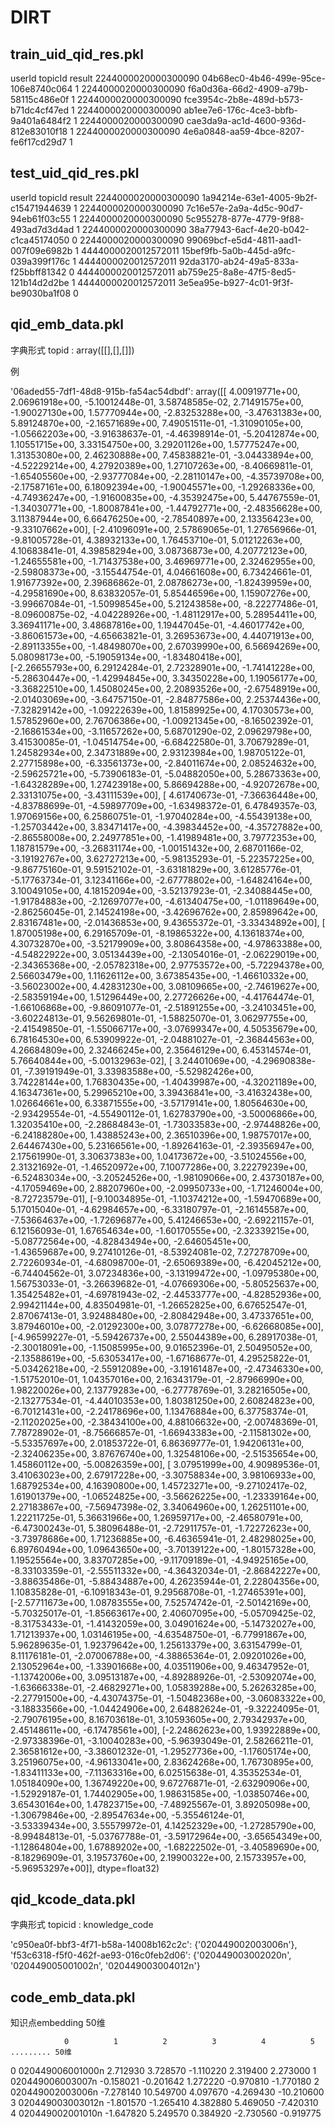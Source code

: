 # DIRT

## train_uid_qid_res.pkl

userId                               topicId  			result
2244000020000300090  04b68ec0-4b46-499e-95ce-106e8740c064       1
2244000020000300090  f6a0d36a-66d2-4909-a79b-58115c486e0f       1
2244000020000300090  fce3954c-2b8e-489d-b573-b71dc4cf47ed       1
2244000020000300090  ab1ee7e6-176c-4ce3-bbfb-9a401a6484f2       1
2244000020000300090  cae3da9a-ac1d-4600-936d-812e83010f18       1
2244000020000300090  4e6a0848-aa59-4bce-8207-fe6f17cd29d7       1


## test_uid_qid_res.pkl

userId                               topicId  			result
2244000020000300090  1a94214e-63e1-4005-9b2f-c15471944639       1
2244000020000300090  7c16e57e-2a9a-4d5c-90d7-94eb61f03c55       1
2244000020000300090  5c955278-877e-4779-9f88-493ad7d3d4ad       1
2244000020000300090  38a77943-6acf-4e20-b042-c1ca45174050       0
2244000020000300090  99069bcf-e5d4-4811-aad1-007f09e6982b       1
4444000020012572011  15bef9fb-5a0b-445d-a9fc-039a399f176c       1
4444000020012572011  92da3170-ab24-49a5-833a-f25bbff81342       0
4444000020012572011  ab759e25-8a8e-47f5-8ed5-121b14d2d2be       1
4444000020012572011  3e5ea95e-b927-4c01-9f3f-be9030ba1f08       0


## qid_emb_data.pkl

字典形式
topid : array([[],[],[]])

例

'06aded55-7df1-48d8-915b-fa54ac54dbdf': array([[ 4.00919771e+00,  2.06961918e+00, -5.10012448e-01,
         3.58748585e-02,  2.71491575e+00, -1.90027130e+00,
         1.57770944e+00, -2.83253288e+00, -3.47631383e+00,
         5.89124870e+00, -2.16571689e+00,  7.49051511e-01,
        -1.31090105e+00, -1.05662203e+00, -3.91638637e-01,
        -4.46398914e-01, -5.20412874e+00,  1.10551715e+00,
         3.33154750e+00,  3.29201126e+00,  1.57775247e+00,
         1.31353080e+00,  2.46230888e+00,  7.45838821e-01,
        -3.04433894e+00, -4.52229214e+00,  4.27920389e+00,
         1.27107263e+00, -8.40669811e-01, -1.65405560e+00,
        -2.93777084e+00, -2.28110147e+00, -4.35739708e+00,
        -2.17587161e+00,  6.18092394e+00, -1.90045571e+00,
        -1.29268336e+00, -4.74936247e+00, -1.91600835e+00,
        -4.35392475e+00,  5.44767559e-01, -1.34030771e+00,
        -1.80087841e+00, -1.44792771e+00, -2.48356628e+00,
         3.11387944e+00,  6.66476250e+00, -2.78540897e+00,
         2.13356423e+00, -9.33107662e+00],
       [-2.41096091e+00,  2.57869065e-01,  1.27656966e-01,
        -9.81005728e-01,  4.38932133e+00,  1.76453710e-01,
         5.01212263e+00,  4.10683841e-01,  4.39858294e+00,
         3.08736873e+00,  4.20772123e+00, -1.24655581e+00,
        -1.71437538e+00,  3.46969771e+00,  2.32462955e+00,
        -2.59808373e+00, -3.15544754e-01,  4.04661608e+00,
         6.73424661e-01,  1.91677392e+00,  2.39686862e-01,
         2.08786273e+00, -1.82439959e+00, -4.29581690e+00,
         8.63832057e-01,  5.85446596e+00,  1.15907276e+00,
        -3.99667084e-01, -1.50998545e+00,  5.21243858e+00,
        -8.22277486e-01, -8.09600875e-02, -4.04228926e+00,
        -1.48112917e+00,  5.28954411e+00,  3.36941171e+00,
         3.48687816e+00,  1.19447045e-01, -4.46017742e+00,
        -3.86061573e+00, -4.65663821e-01,  3.26953673e+00,
         4.44071913e+00, -2.89113355e+00, -1.48498070e+00,
         2.67039990e+00,  6.56694269e+00,  5.08098173e+00,
        -5.19059134e+00, -1.83480418e+00],
       [-2.26655793e+00,  6.29124284e-01,  2.72328901e+00,
        -1.74141228e+00, -5.28630447e+00, -1.42994845e+00,
         3.34350228e+00,  1.19056177e+00, -3.36822510e+00,
         1.45080245e+00,  2.20893526e+00, -2.67548919e+00,
        -2.01403069e+00, -3.64757150e-01, -2.84877586e+00,
         2.25374436e+00, -7.32829142e+00, -1.09222639e+00,
         1.81589925e+00,  4.17030573e+00,  1.57852960e+00,
         2.76706386e+00, -1.00921345e+00, -8.16502392e-01,
        -2.16861534e+00, -3.11657262e+00,  5.68701290e-02,
         2.09629798e+00,  3.41530085e-01, -1.04514754e+00,
        -6.68422580e-01,  3.70679289e-01,  1.24582934e+00,
         2.34731889e+00,  2.93123984e+00,  1.98705122e-01,
         2.27715898e+00, -6.33561373e+00, -2.84011674e+00,
         2.08524632e+00, -2.59625721e+00, -5.73906183e-01,
        -5.04882050e+00,  5.28673363e+00, -1.64328289e+00,
         1.27423918e+00,  5.86694288e+00, -4.92072678e+00,
         2.33131075e+00, -3.43111539e+00],
       [ 4.61740673e-01, -7.36636448e+00, -4.83788699e-01,
        -4.59897709e+00, -1.63498372e-01,  6.47849357e-03,
         1.97069156e+00,  6.25860751e-01, -1.97040284e+00,
        -4.55439138e+00, -1.25703442e+00,  3.83471417e+00,
        -4.39834452e+00, -4.35727882e+00, -2.86558008e+00,
         2.24977851e+00, -1.41989481e+00,  3.79772353e+00,
         1.18781579e+00, -3.26831174e+00, -1.00151432e+00,
         2.68701166e-02, -3.19192767e+00,  3.62727213e+00,
        -5.98135293e-01, -5.22357225e+00, -9.86775160e-01,
         9.59152102e-01, -3.63181829e+00,  3.61285776e-01,
        -5.17763734e-01,  3.12341166e+00, -2.67778802e+00,
        -1.64824164e+00,  3.10049105e+00,  4.18152094e+00,
        -3.52137923e-01, -2.34088445e+00, -1.91784883e+00,
        -2.12697077e+00, -4.61340475e+00, -1.01189649e+00,
        -2.86256045e-01,  2.14524198e+00, -3.42696762e+00,
         2.85989642e+00,  2.83167481e+00, -2.01436853e+00,
         9.43655372e-01, -3.33434892e+00],
       [ 1.87005198e+00,  6.29165709e-01, -8.19865322e+00,
         4.13618374e+00,  4.30732870e+00, -3.52179909e+00,
         3.80864358e+00, -4.97863388e+00, -4.54822922e+00,
         3.05134439e+00, -2.13054016e-01, -2.06229019e+00,
        -2.34365368e+00, -2.05782318e+00,  2.97753572e+00,
        -5.72294378e+00,  2.56603479e+00,  1.11626112e+00,
         3.67385435e+00, -1.46610332e+00, -3.56023002e+00,
         4.42831230e+00,  3.08109665e+00, -2.74619627e+00,
        -2.58359194e+00,  1.51296449e+00,  2.27726626e+00,
        -4.41764474e-01, -1.66106868e+00, -9.86091077e-01,
        -2.51891255e+00, -3.24103451e+00, -3.60224813e-01,
         9.56269801e-01, -1.58825070e-01,  3.06297755e+00,
        -2.41549850e-01, -1.55066717e+00, -3.07699347e+00,
         4.50535679e+00,  6.78164530e+00,  6.53909922e-01,
        -2.04881027e-01, -2.36844563e+00,  4.26684809e+00,
         2.32466245e+00,  2.35646129e+00,  6.45314574e-01,
         5.76640844e+00, -5.00132963e-02],
       [ 3.24401069e+00, -4.29690838e-01, -7.39191949e-01,
         3.33983588e+00, -5.52982426e+00,  3.74228144e+00,
         1.76830435e+00, -1.40439987e+00, -4.32021189e+00,
         4.16347361e+00,  5.29965210e+00,  3.39436841e+00,
        -3.41632438e+00,  1.02664661e+00,  6.33871555e+00,
        -3.57179141e+00,  1.80564630e+00, -2.93429554e-01,
        -4.55490112e-01,  1.62783790e+00, -3.50006866e+00,
         1.32035410e+00, -2.28684843e-01, -1.73033583e+00,
        -2.97448826e+00, -6.24188280e+00,  1.43885243e+00,
         2.36510396e+00,  1.98757017e+00,  2.64467430e+00,
         5.23166561e+00, -1.89264163e-01, -2.39356947e+00,
         2.17561990e-01,  3.30637383e+00,  1.04173672e+00,
        -3.51024556e+00,  2.31321692e-01, -1.46520972e+00,
         7.10077286e+00,  3.22279239e+00, -6.52483034e+00,
        -3.20524526e+00, -1.98109066e+00,  2.43730187e+00,
        -4.17059469e+00,  2.88207960e+00, -2.09950733e+00,
        -1.71246004e+00, -8.72723579e-01],
       [-9.10034895e-01, -1.10374212e+00, -1.59470689e+00,
         5.17015040e-01, -4.62984657e+00, -6.33180797e-01,
        -2.16145587e+00, -7.53664637e+00, -1.72696877e+00,
         5.41246653e+00, -2.69221157e-01,  6.12156093e-01,
         1.67654634e+00, -1.60170555e+00, -2.32339215e+00,
        -5.08772564e+00, -4.82843494e+00, -2.64605451e+00,
        -1.43659687e+00,  9.27410126e-01, -8.53924081e-02,
         7.27278709e+00,  2.72260934e-01, -4.68098700e-01,
        -2.65069389e+00, -6.42045212e+00, -6.74404562e-01,
         3.07234836e+00, -3.13199472e+00, -1.09795380e+00,
         1.56753033e-01, -3.26639682e-01, -4.07669306e+00,
        -5.80525637e+00,  1.35425482e+01, -4.69781943e-02,
        -2.44533777e+00, -4.82852936e+00,  2.99421144e+00,
         4.83504981e-01, -1.26652825e+00,  6.67652547e-01,
         2.87067413e-01,  3.92488480e+00, -2.80842948e+00,
         3.47337651e+00,  3.87946010e+00, -2.01292300e+00,
         3.07877278e+00, -6.62668085e+00],
       [-4.96599227e-01, -5.59426737e+00,  2.55044389e+00,
         6.28917038e-01, -2.30018091e+00, -1.15085995e+00,
         9.01652396e-01,  2.50495052e+00, -2.13588619e+00,
        -5.63053417e+00, -1.67168677e-01,  4.29525822e-01,
        -5.03426218e+00, -2.55912089e+00, -3.19161487e+00,
        -2.47346330e+00, -1.51752010e-01,  1.04357016e+00,
         2.16343179e-01, -2.87966990e+00,  1.98220026e+00,
         2.13779283e+00, -6.27778769e-01,  3.28216505e+00,
        -2.13277534e-01, -4.44010353e+00,  1.80381250e+00,
         2.60824823e+00, -6.70121431e+00, -2.24178696e+00,
         1.13476884e+00,  6.37758374e-01, -2.11202025e+00,
        -2.38434100e+00,  4.88106632e+00, -2.00748369e-01,
         7.78728902e-01, -8.75666857e-01, -1.66943383e+00,
        -2.11581302e+00, -5.53357697e+00,  2.01853722e-01,
         6.86369777e-01,  1.94206131e+00, -2.32406235e+00,
         3.87676740e+00,  1.32548106e+00, -2.51535654e+00,
         1.45860112e+00, -5.00826359e+00],
       [ 3.07951999e+00,  4.90989536e-01,  3.41063023e+00,
         2.67917228e+00, -3.30758834e+00,  3.98106933e+00,
         1.68792534e+00,  4.16390800e+00,  1.45723271e+00,
        -9.27102417e-02,  1.61901379e+00, -1.06524825e+00,
        -3.56626225e+00, -1.23339164e+00,  2.27183867e+00,
        -7.56947398e-02,  3.34064960e+00,  1.26251101e+00,
         1.22211725e-01,  5.36631966e+00,  1.26959717e+00,
        -2.46580791e+00, -6.47300243e-01,  5.38096488e-01,
        -2.72911757e-01, -1.72272623e+00, -3.73978686e+00,
         1.71236885e+00, -6.46365941e-01,  2.48298025e+00,
         6.89760494e+00,  1.09643650e+00, -3.70139122e+00,
        -1.80157328e+00,  1.19525564e+00,  3.83707285e+00,
        -9.11709189e-01, -4.94925165e+00, -8.33103359e-01,
        -2.55511332e+00, -4.36432034e-01, -2.86842227e+00,
        -3.88635486e-01, -5.88434887e+00,  4.26235944e-01,
         2.22804356e+00,  1.10835828e-01, -6.10918343e-01,
         9.29568708e-01, -1.27465391e+00],
       [-2.57711673e+00,  1.08783555e+00,  7.52574742e-01,
        -2.50142169e+00, -5.70325017e-01, -1.85663617e+00,
         2.40607095e+00, -5.05709425e-02, -8.31753433e-01,
        -1.41432059e+00,  3.04901624e+00, -5.14732027e+00,
         1.71213937e+00,  1.03146195e+00, -4.63548750e-01,
        -6.77991867e+00,  5.96289635e-01,  1.92379642e+00,
         1.25613379e+00,  3.63154799e-01,  8.11176181e-01,
        -2.07006788e+00, -4.38865364e-01,  2.09201026e+00,
         2.13052964e+00, -1.33901668e+00,  4.03511906e+00,
         9.46347952e-01, -1.13742006e+00,  3.09513187e+00,
        -4.89288926e-01, -2.53092074e+00, -1.63666338e-01,
        -2.46829271e+00,  1.05839288e+00,  5.26263285e+00,
        -2.27791500e+00, -4.43074375e-01, -1.50482368e+00,
        -3.06083322e+00, -3.18833566e+00, -1.04424906e+00,
         2.64882624e-01, -9.32224095e-01, -2.79076195e+00,
         8.16703618e-01,  3.10593605e+00,  2.79342937e+00,
         2.45148611e+00, -6.17478561e+00],
       [-2.24862623e+00,  1.93922889e+00, -2.97338396e-01,
        -3.10040283e+00, -5.96393049e-01,  2.58266211e-01,
         2.36581612e+00, -3.38601232e-01, -1.29527736e+00,
        -1.17605174e+00,  3.25196075e+00, -4.96133041e+00,
         2.83624268e+00,  1.76730895e+00, -1.83411133e+00,
        -7.11363316e+00,  6.02515638e-01,  4.35352534e-01,
         1.05184090e+00,  1.36749220e+00,  9.67276871e-01,
        -2.63290906e+00, -1.52929187e-01,  1.74402905e+00,
         1.98631585e+00, -1.03850746e+00,  3.65430164e+00,
         1.47823715e+00, -7.48925567e-01,  3.89205098e+00,
        -1.30679846e+00, -2.89547634e+00, -5.35546124e-01,
        -3.53339434e+00,  3.55579972e-01,  4.14252329e+00,
        -1.27285790e+00, -8.99484813e-01, -5.03767788e-01,
        -3.59172964e+00, -3.65654349e+00, -1.12864804e+00,
         1.67889202e+00, -1.68222502e-01, -3.40589690e+00,
        -8.18296909e-01,  3.19573760e+00,  2.19900322e+00,
         2.15733957e+00, -5.96953297e+00]], dtype=float32)



## qid_kcode_data.pkl

字典形式 topicid : knowledge_code

'c950ea0f-bbf3-4f71-b58a-14008b162c2c': {'020449002003006n'}, 'f53c6318-f5f0-462f-ae93-016c0feb2d06': {'020449003002020n', '020449005001002n', '020449003004012n'}



## code_emb_data.pkl

知识点embedding 50维

                0          1          2          3          4          5   	......... 50维
0     020449006001000n   2.712930   3.728570  -1.110220   2.319400   2.273000
1     020449006003007n  -0.158021  -0.201642   1.272220  -0.970810  -1.770180
2     020449002003006n  -7.278140  10.549700   4.097670  -4.269430 -10.210600
3     020449003003012n  -1.801570  -1.265410   4.382880   5.469050  -7.420310
4     020449002001010n  -1.647820   5.249570   0.384920  -2.730560  -0.919775
